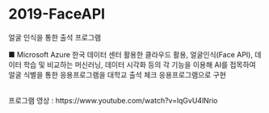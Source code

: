 # 2019-FaceAPI
얼굴 인식을 통한 출석 프로그램

■ Microsoft Azure 한국 데이터 센터 활용한 클라우드 활용, 얼굴인식(Face API), 데이터 학습 및 비교하는 머신러닝, 데이터 시각화 등의 각 기능을 이용해 AI를 접목하여 얼굴 식별을 통한 응용프로그램을 대학교 출석 체크 응용프로그램으로 구현

<br>
프로그램 영상 : https://www.youtube.com/watch?v=lqGvU4lNrio
